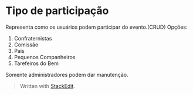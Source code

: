 # Tipo de participação
Representa como os usuários podem participar do evento.(CRUD)
Opções:

 1. Confraternistas
 2. Comissão
 3. Pais
 4. Pequenos Companheiros
 5. Tarefeiros do Bem

Somente administradores podem dar manutenção.

> Written with [StackEdit](https://stackedit.io/).
<!--stackedit_data:
eyJoaXN0b3J5IjpbLTYzNjc5MjY3MF19
-->
